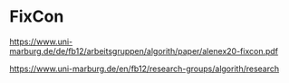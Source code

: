 # FixCon
https://www.uni-marburg.de/de/fb12/arbeitsgruppen/algorith/paper/alenex20-fixcon.pdf

https://www.uni-marburg.de/en/fb12/research-groups/algorith/research
